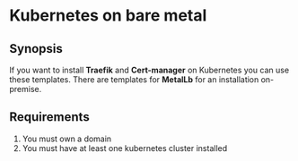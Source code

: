 
# Kubernetes on bare metal

## Synopsis
If you want to install **Traefik** and **Cert-manager** on Kubernetes you can use these templates.
There are templates for **MetalLb** for an installation on-premise.

## Requirements
1. You must own a domain
2. You must have at least one kubernetes cluster installed


